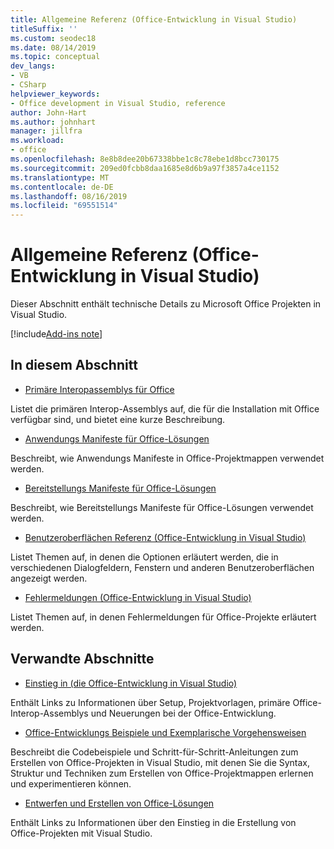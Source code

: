 ```yaml
---
title: Allgemeine Referenz (Office-Entwicklung in Visual Studio)
titleSuffix: ''
ms.custom: seodec18
ms.date: 08/14/2019
ms.topic: conceptual
dev_langs:
- VB
- CSharp
helpviewer_keywords:
- Office development in Visual Studio, reference
author: John-Hart
ms.author: johnhart
manager: jillfra
ms.workload:
- office
ms.openlocfilehash: 8e8b8dee20b67338bbe1c8c78ebe1d8bcc730175
ms.sourcegitcommit: 209ed0fcbb8daa1685e8d6b9a97f3857a4ce1152
ms.translationtype: MT
ms.contentlocale: de-DE
ms.lasthandoff: 08/16/2019
ms.locfileid: "69551514"
---
```

# <a name="general-reference-office-development-in-visual-studio"></a>Allgemeine Referenz (Office-Entwicklung in Visual Studio)
  Dieser Abschnitt enthält technische Details zu Microsoft Office Projekten in Visual Studio.

[!include[Add-ins note](includes/addinsnote.md)]

## <a name="in-this-section"></a>In diesem Abschnitt
- [Primäre Interopassemblys für Office](../vsto/office-primary-interop-assemblies.md)

 Listet die primären Interop-Assemblys auf, die für die Installation mit Office verfügbar sind, und bietet eine kurze Beschreibung.

- [Anwendungs Manifeste für Office-Lösungen](../vsto/application-manifests-for-office-solutions.md)

 Beschreibt, wie Anwendungs Manifeste in Office-Projektmappen verwendet werden.

- [Bereitstellungs Manifeste für Office-Lösungen](../vsto/deployment-manifests-for-office-solutions.md)

 Beschreibt, wie Bereitstellungs Manifeste für Office-Lösungen verwendet werden.

- [Benutzeroberflächen Referenz &#40;Office-Entwicklung in Visual Studio&#41;](../vsto/user-interface-reference-office-development-in-visual-studio.md)

 Listet Themen auf, in denen die Optionen erläutert werden, die in verschiedenen Dialogfeldern, Fenstern und anderen Benutzeroberflächen angezeigt werden.

- [Fehlermeldungen &#40;Office-Entwicklung in Visual Studio&#41;](../vsto/error-messages-office-development-in-visual-studio.md)

 Listet Themen auf, in denen Fehlermeldungen für Office-Projekte erläutert werden.

## <a name="related-sections"></a>Verwandte Abschnitte
- [Einstieg in &#40;die Office-Entwicklung in Visual Studio&#41;](../vsto/getting-started-office-development-in-visual-studio.md)

 Enthält Links zu Informationen über Setup, Projektvorlagen, primäre Office-Interop-Assemblys und Neuerungen bei der Office-Entwicklung.

- [Office-Entwicklungs Beispiele und Exemplarische Vorgehensweisen](../vsto/office-development-samples-and-walkthroughs.md)

 Beschreibt die Codebeispiele und Schritt-für-Schritt-Anleitungen zum Erstellen von Office-Projekten in Visual Studio, mit denen Sie die Syntax, Struktur und Techniken zum Erstellen von Office-Projektmappen erlernen und experimentieren können.

- [Entwerfen und Erstellen von Office-Lösungen](../vsto/designing-and-creating-office-solutions.md)

 Enthält Links zu Informationen über den Einstieg in die Erstellung von Office-Projekten mit Visual Studio.

